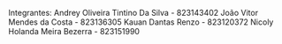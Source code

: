 Integrantes: 
Andrey Oliveira Tintino Da Silva - 823143402 
João Vitor Mendes da Costa - 823136305
Kauan Dantas Renzo - 823120372
Nicoly Holanda Meira Bezerra - 823151990
